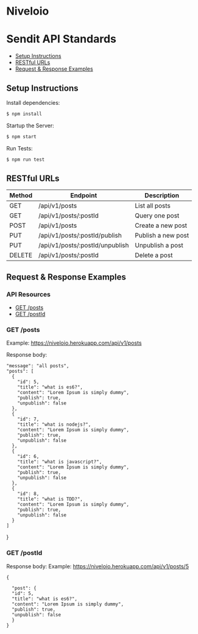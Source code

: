 # Niveloio

# Sendit API Standards

- [Setup Instructions](#instructions)
- [RESTful URLs](#restful-urls)
- [Request & Response Examples](#request--response-examples)

## Setup Instructions

Install dependencies:

```sh
$ npm install
```

Startup the Server:

```sh
$ npm start
```

Run Tests:

```sh
$ npm run test
```

## RESTful URLs

| Method | Endpoint                        | Description        |
| ------ | ------------------------------- | ------------------ |
| GET    | /api/v1/posts                   | List all posts     |
| GET    | /api/v1/posts/:postId           | Query one post     |
| POST   | /api/v1/posts                   | Create a new post  |
| PUT    | /api/v1/posts/:postId/publish   | Publish a new post |
| PUT    | /api/v1/posts/:postId/unpublish | Unpublish a post   |
| DELETE | /api/v1/posts/:postId           | Delete a post      |

## Request & Response Examples

### API Resources

- [GET /posts](#get-posts)
- [GET /postId](#get-onepost)

### GET /posts

Example: https://niveloio.herokuapp.com/api/v1/posts

Response body:

    "message": "all posts",
    "posts": [
      {
        "id": 5,
        "title": "what is es6?",
        "content": "Lorem Ipsum is simply dummy",
        "publish": true,
        "unpublish": false
      },
      {
        "id": 7,
        "title": "what is nodejs?",
        "content": "Lorem Ipsum is simply dummy",
        "publish": true,
        "unpublish": false
      },
      {
        "id": 6,
        "title": "what is javascript?",
        "content": "Lorem Ipsum is simply dummy",
        "publish": true,
        "unpublish": false
      },
      {
        "id": 8,
        "title": "what is TDD?",
        "content": "Lorem Ipsum is simply dummy",
        "publish": true,
        "unpublish": false
      }
    ]

}

### GET /postId

Response body:
Example: https://niveloio.herokuapp.com/api/v1/posts/5

    {

      "post": {
      "id": 5,
      "title": "what is es6?",
      "content": "Lorem Ipsum is simply dummy",
      "publish": true,
      "unpublish": false
      }
    }
